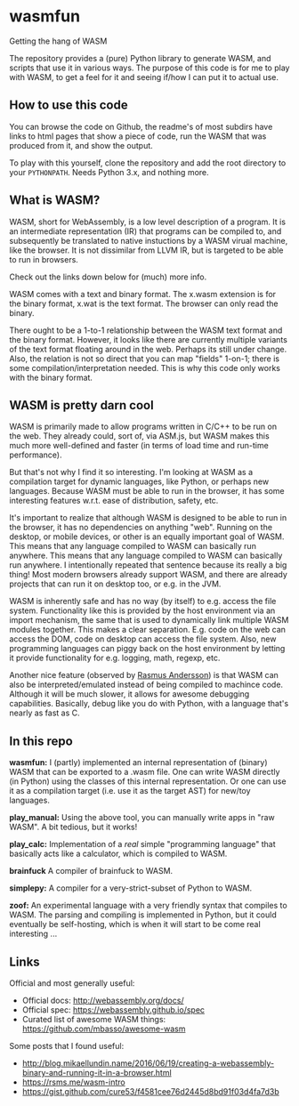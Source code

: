 # wasmfun
Getting the hang of WASM

The repository provides a (pure) Python library to generate WASM, and
scripts that use it in various ways. The purpose of this code is for
me to play with WASM, to get a feel for it and seeing if/how I can put
it to actual use.


## How to use this code

You can browse the code on Github, the readme's of most subdirs have links to
html pages that show a piece of code, run the WASM that was produced
from it, and show the output.

To play with this yourself, clone the repository and add the root directory
to your `PYTHONPATH`. Needs Python 3.x, and nothing more.


## What is WASM?

WASM, short for WebAssembly, is a low level description of a program. It is
an intermediate representation (IR) that programs can be compiled to, and
subsequently be translated to native instuctions by a WASM virual machine, like
the browser. It is not dissimilar from LLVM IR, but is targeted to be able to
run in browsers.

Check out the links down below for (much) more info.

WASM comes with a text and binary format. The x.wasm extension is for
the binary format, x.wat is the text format. The browser can only read
the binary.

There ought to be a 1-to-1 relationship between the WASM text format
and the binary format. However, it looks like there are currently multiple
variants of the text format floating around in the web. Perhaps its
still under change. Also, the relation is not so direct that you can
map "fields" 1-on-1; there is some compilation/interpretation needed.
This is why this code only works with the binary format.


## WASM is pretty darn cool

WASM is primarily made to allow programs written in C/C++ to be run on the web.
They already could, sort of, via ASM.js, but WASM makes this much more
well-defined and faster (in terms of load time and run-time performance).

But that's not why I find it so interesting. I'm looking at WASM as a
compilation target for dynamic languages, like Python, or perhaps new
languages. Because WASM must be able to run in the browser, it has some
interesting features w.r.t. ease of distribution, safety, etc.

It's important to realize that although WASM is designed to be able to
run in the browser, it has no dependencies on anything "web". Running on 
the desktop, or mobile devices, or other is an equally important goal of WASM.
This means that any language compiled to WASM can basically run anywhere.
This means that any language compiled to WASM can basically run anywhere. I
intentionally repeated that sentence because its really a big thing!
Most modern browsers already support WASM, and there are already projects
that can run it on desktop too, or e.g. in the JVM.

WASM is inherently safe and has no way (by itself) to e.g. access the
file system. Functionality like this is provided by the host environment via
an import mechanism, the same that is used to dynamically link multiple WASM
modules together. This makes a clear separation. E.g. code on the web can
access the DOM, code on desktop can access the file system. Also, new 
programming languages can piggy back on the host environment by letting it
provide functionality for e.g. logging, math, regexp, etc.

Another nice feature (observed by [Rasmus Andersson](https://rsms.me/wasm-intro))
is that WASM can also be interpreted/emulated instead of being compiled to
machince code. Although it will be much slower, it allows for awesome debugging
capabilities. Basically, debug like you do with Python, with a language that's
nearly as fast as C.


## In this repo

**wasmfun:**
I (partly) implemented an internal representation of (binary) WASM that
can be exported to a .wasm file. One can write WASM directly (in Python)
using the classes of this internal representation. Or one can use it
as a compilation target (i.e. use it as the target AST) for new/toy
languages.

**play_manual:**
Using the above tool, you can manually write apps in "raw WASM". A bit
tedious, but it works!

**play_calc:**
Implementation of a *real* simple "programming language" that basically acts
like a calculator, which is compiled to WASM.

**brainfuck**
A compiler of brainfuck to WASM.

**simplepy:**
A compiler for a very-strict-subset of Python to WASM.

**zoof:**
An experimental language with a very friendly syntax that compiles to WASM.
The parsing and compiling is implemented in Python, but it could eventually
be self-hosting, which is when it will start to be come real interesting ...


## Links

Official and most generally useful:
    
* Official docs: http://webassembly.org/docs/
* Official spec: https://webassembly.github.io/spec
* Curated list of awesome WASM things: https://github.com/mbasso/awesome-wasm

Some posts that I found useful:

* http://blog.mikaellundin.name/2016/06/19/creating-a-webassembly-binary-and-running-it-in-a-browser.html
* https://rsms.me/wasm-intro
* https://gist.github.com/cure53/f4581cee76d2445d8bd91f03d4fa7d3b
